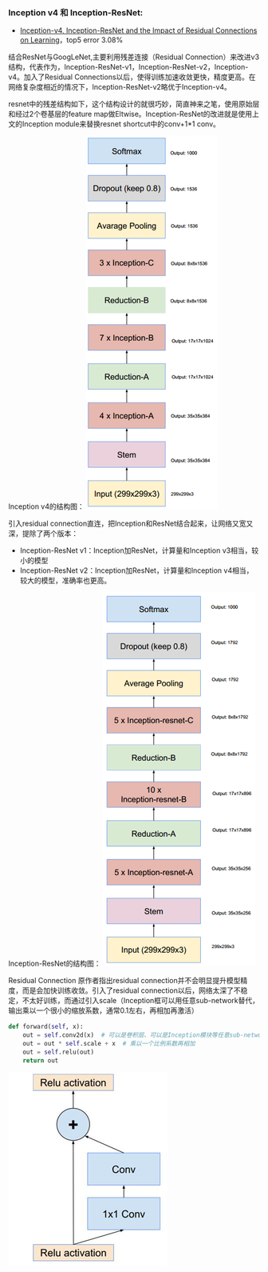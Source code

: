 ### Inception v4 和 Inception-ResNet:

- [Inception-v4, Inception-ResNet and the Impact of Residual Connections on Learning](https://arxiv.org/abs/1602.07261)，top5 error 3.08%


结合ResNet与GoogLeNet,主要利用残差连接（Residual Connection）来改进v3结构，代表作为，Inception-ResNet-v1，Inception-ResNet-v2，Inception-v4。加入了Residual Connections以后，使得训练加速收敛更快，精度更高。在网络复杂度相近的情况下，Inception-ResNet-v2略优于Inception-v4。

resnet中的残差结构如下，这个结构设计的就很巧妙，简直神来之笔，使用原始层和经过2个卷基层的feature map做Eltwise。Inception-ResNet的改进就是使用上文的Inception module来替换resnet shortcut中的conv+1*1 conv。

Inception v4的结构图：
![](images/inceptionv4.png)

引入residual connection直连，把Inception和ResNet结合起来，让网络又宽又深，提除了两个版本：
- Inception-ResNet v1：Inception加ResNet，计算量和Inception v3相当，较小的模型
- Inception-ResNet v2：Inception加ResNet，计算量和Inception v4相当，较大的模型，准确率也更高。

Inception-ResNet的结构图：
![](images/Inception-ResNet.png)


Residual Connection
原作者指出residual connection并不会明显提升模型精度，而是会加快训练收敛。引入了residual connection以后，网络太深了不稳定，不太好训练，而通过引入scale（Inception框可以用任意sub-network替代，输出乘以一个很小的缩放系数，通常0.1左右，再相加再激活）
```python
def forward(self, x):
    out = self.conv2d(x)  # 可以是卷积层、可以是Inception模块等任意sub-network
    out = out * self.scale + x  # 乘以一个比例系数再相加
    out = self.relu(out)
    return out
```
![](images/resdu-conn.png)
